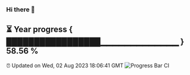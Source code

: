 ### Hi there 👋
⏳ Year progress { █████████████████▁▁▁▁▁▁▁▁▁▁▁▁▁ } 58.56 %
---
⏰ Updated on Wed, 02 Aug 2023 18:06:41 GMT
![Progress Bar CI](https://github.com/Moyi321/Moyi321/workflows/Progress%20Bar%20CI/badge.svg)
